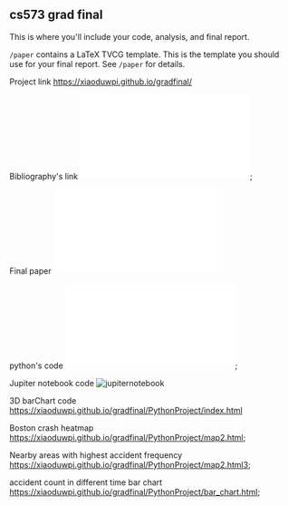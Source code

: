 cs573 grad final
---

This is where you'll include your code, analysis, and final report.

`/paper` contains a LaTeX TVCG template. This is the template you should use for your final report. See `/paper` for details.

Project link
https://xiaoduwpi.github.io/gradfinal/

Bibliography's link
![bibliography](final_Annotated%20Bibliography.pdf);

Final paper
![paper](final_paper.pdf)

python's code
![pythoncode](PythonProject/main.py);

Jupiter notebook code
![jupiternotebook](dvProject.ipynb)

3D barChart code
https://xiaoduwpi.github.io/gradfinal/PythonProject/index.html

Boston crash heatmap
https://xiaoduwpi.github.io/gradfinal/PythonProject/map2.html;

Nearby areas with highest accident frequency
https://xiaoduwpi.github.io/gradfinal/PythonProject/map2.html3;

accident count in different time bar chart
https://xiaoduwpi.github.io/gradfinal/PythonProject/bar_chart.html;


